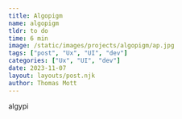 ```yaml
---
title: Algopigm
name: algopigm
tldr: to do
time: 6 min
image: /static/images/projects/algopigm/ap.jpg
tags: ["post", "Ux", "UI", "dev"]
categories: ["Ux", "UI", "dev"]
date: 2023-11-07
layout: layouts/post.njk
author: Thomas Mott
---
```


algypi
